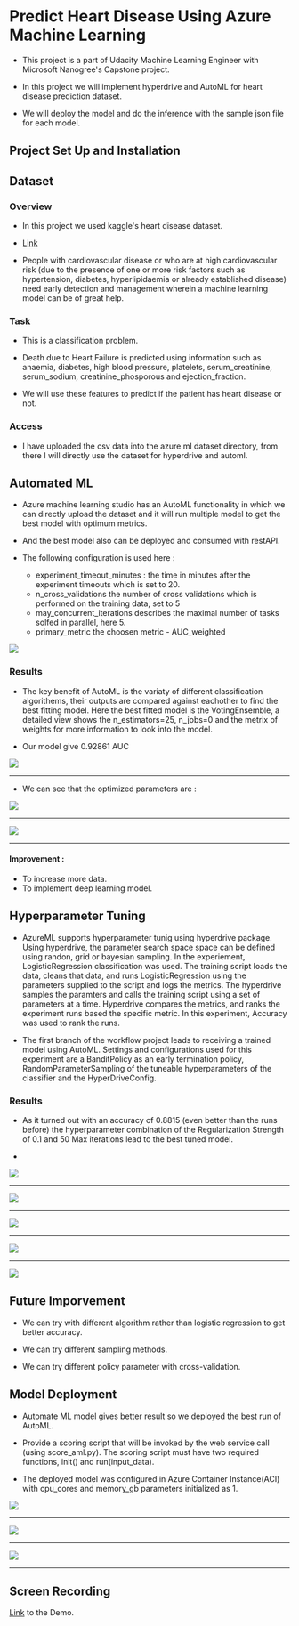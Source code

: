 # Predict Heart Disease Using Azure Machine Learning

* This project is a part of Udacity Machine Learning Engineer with Microsoft Nanogree's Capstone project.

* In this project we will implement hyperdrive and AutoML for heart disease prediction dataset.

* We will deploy the model and do the inference with the sample json file for each model.



## Project Set Up and Installation

## Dataset

### Overview

* In this project we used kaggle's heart disease dataset.

* [Link](https://www.kaggle.com/andrewmvd/heart-failure-clinical-data)

* People with cardiovascular disease or who are at high cardiovascular risk (due to the presence of one or more risk factors such as hypertension, diabetes, hyperlipidaemia or already established disease) need early detection and management wherein a machine learning model can be of great help.


### Task

* This is a classification problem.

* Death due to Heart Failure is predicted using information such as anaemia, diabetes, high blood pressure, platelets, serum_creatinine, serum_sodium, creatinine_phosporous and ejection_fraction.


* We will use these features to predict if the patient has heart disease or not.


### Access

* I have uploaded the csv data into the azure ml dataset directory, from there I will directly use the dataset for hyperdrive and automl.


## Automated ML

* Azure machine learning studio has an AutoML functionality in which we can directly upload the dataset and it will run multiple model to get the best model with optimum metrics. 

* And the best model also can be deployed and consumed with restAPI.

* The following configuration is used here : 

	* experiment_timeout_minutes : the time in minutes after the experiment timeouts which is set to 20.
	* n_cross_validations the number of cross validations which is performed on the training data, set to 5
	* may_concurrent_iterations describes the maximal number of tasks solfed in parallel, here 5.
	* primary_metric the choosen metric - AUC_weighted

![](images/parameters.png)

### Results


* The key benefit of AutoML is the variaty of different classification algorithems, their outputs are compared against eachother to find the best fitting model. Here the best fitted model is the VotingEnsemble, a detailed view shows the n_estimators=25, n_jobs=0 and the metrix of weights for more information to look into the model.

* Our model give 0.92861 AUC




![](images/Automl1.png)

---

* We can see that the optimized parameters are :

![](images/Automl2.png)

---

![](images/Automl3.png)

---

#### Improvement :

* To increase more data.
* To implement deep learning model.


## Hyperparameter Tuning

* AzureML supports hyperparameter tunig using hyperdrive package. Using hyperdrive, the parameter search space space can be defined using randon, grid or bayesian sampling. In the experiement, LogisticRegression classification was used. The training script loads the data, cleans that data, and runs LogisticRegression using the parameters supplied to the script and logs the metrics. The hyperdrive samples the paramters and calls the training script using a set of parameters at a time. Hyperdrive compares the metrics, and ranks the experiment runs based the specific metric. In this experiment, Accuracy was used to rank the runs.

* The first branch of the workflow project leads to receiving a trained model using AutoML. Settings and configurations used for this experiment are a BanditPolicy as an early termination policy, RandomParameterSampling of the tuneable hyperparameters of the classifier and the HyperDriveConfig.



### Results

* As it turned out with an accuracy of 0.8815 (even better than the runs before) the hyperparameter combination of the Regularization Strength of 0.1 and 50 Max iterations lead to the best tuned model.

* 

![](images/hyperdrive1.png)

---

![](images/hyperdrive2.png)

---

![](images/hyperdrive3.png)

---

![](images/hyperdrive4.png)

---

![](images/hyperdrive5.png)

## Future Imporvement  

* We can try with different algorithm rather than logistic regression to get better accuracy.

* We can try different sampling methods.

* We can try different policy parameter with cross-validation.



## Model Deployment

* Automate ML model gives better result so we deployed the best run of AutoML.

* Provide a scoring script that will be invoked by the web service call (using score_aml.py). The scoring script must have two required functions, init() and run(input_data).

*  The deployed model was configured in Azure Container Instance(ACI) with cpu_cores and memory_gb parameters initialized as 1.

![](images/deploy1.png)

---

![](images/deploy2.png)

---

![](images/result1.png)

---

## Screen Recording

[Link]() to the Demo.